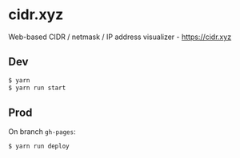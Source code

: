 # cidr.xyz

Web-based CIDR / netmask / IP address visualizer - https://cidr.xyz

## Dev

```bash
$ yarn
$ yarn run start
```

## Prod

On branch `gh-pages`:

```bash
$ yarn run deploy
```
